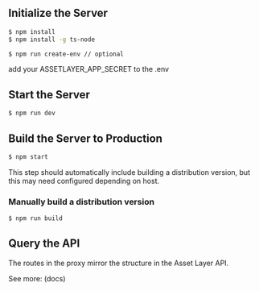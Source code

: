 ## Initialize the Server

```sh
$ npm install
$ npm install -g ts-node
```

```sh
$ npm run create-env // optional
```

add your ASSETLAYER_APP_SECRET to the .env

## Start the Server

```sh
$ npm run dev
```

## Build the Server to Production

```sh
$ npm start
```

This step should automatically include building a distribution version, but this may need configured depending on host.

### Manually build a distribution version

```sh
$ npm run build
```

## Query the API

The routes in the proxy mirror the structure in the Asset Layer API.

See more: (docs)